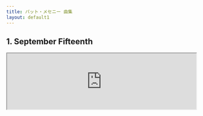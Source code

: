 ```yaml
---
title: パット・メセニー 曲集
layout: default1
---
```

## 1. September Fifteenth

<iframe src="https://drive.google.com/file/d/1jHUDUKmkTEfOBfH7JnxK7wP0emjL2Pb7/preview" width="100%" allow="autoplay"></iframe>

<br/><br/>

